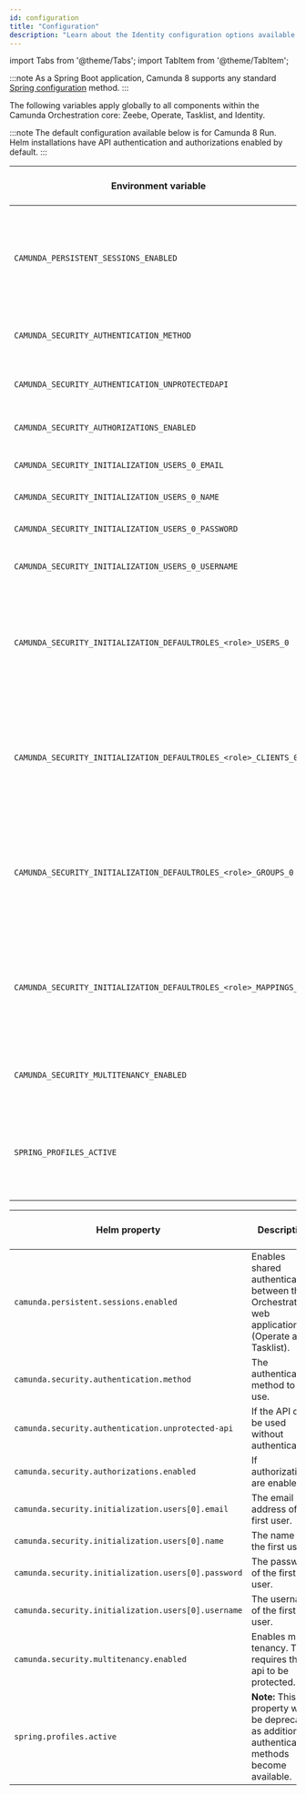 ```yaml
---
id: configuration
title: "Configuration"
description: "Learn about the Identity configuration options available in your Orchestration cluster."
---
```


import Tabs from '@theme/Tabs';
import TabItem from '@theme/TabItem';

:::note
As a Spring Boot application, Camunda 8 supports any standard
[Spring configuration](https://docs.spring.io/spring-boot/reference/features/external-config.html) method.
:::

The following variables apply globally to all components within the Camunda Orchestration core: Zeebe, Operate,
Tasklist, and Identity.

:::note
The default configuration available below is for Camunda 8 Run. Helm installations have API authentication and
authorizations enabled by default.
:::

<!-- updates must be made to BOTH tables. Note that they are sorted in alphabetical order! -->
<Tabs>
  <TabItem value="env" label="Environment variables" default>

| Environment variable                                             | Description                                                                                                           | Default value (Camunda 8 Run) |
| ---------------------------------------------------------------- | --------------------------------------------------------------------------------------------------------------------- | ----------------------------- |
| `CAMUNDA_PERSISTENT_SESSIONS_ENABLED`                            | Enables shared authentication between the Orchestration web applications (Operate and Tasklist).                      | `true`                        |
| `CAMUNDA_SECURITY_AUTHENTICATION_METHOD`                         | The authentication method to use.                                                                                     | `basic`                       |
| `CAMUNDA_SECURITY_AUTHENTICATION_UNPROTECTEDAPI`                 | If the API can be used without authentication.                                                                        | `true`                        |
| `CAMUNDA_SECURITY_AUTHORIZATIONS_ENABLED`                        | If authorizations are enabled.                                                                                        | `true`                        |
| `CAMUNDA_SECURITY_INITIALIZATION_USERS_0_EMAIL`                  | The email address of the first user.                                                                                  | `demo@demo.com`               |
| `CAMUNDA_SECURITY_INITIALIZATION_USERS_0_NAME`                   | The name of the first user.                                                                                           | Demo                          |
| `CAMUNDA_SECURITY_INITIALIZATION_USERS_0_PASSWORD`               | The password of the first user.                                                                                       | `demo`                        |
| `CAMUNDA_SECURITY_INITIALIZATION_USERS_0_USERNAME`               | The username of the first user.                                                                                       | `demo`                        |
| `CAMUNDA_SECURITY_INITIALIZATION_DEFAULTROLES_<role>_USERS_0`    | The users assigned by default to the role named `<role>` (replace with your desired role name in capital letters).    | `demo` for role `admin`       |
| `CAMUNDA_SECURITY_INITIALIZATION_DEFAULTROLES_<role>_CLIENTS_0`  | The clients assigned by default to the role named `<role>` (replace with your desired role name in capital letters).  |                               |
| `CAMUNDA_SECURITY_INITIALIZATION_DEFAULTROLES_<role>_GROUPS_0`   | The groups assigned by default to the role named `<role>` (replace with your desired role name in capital letters).   |                               |
| `CAMUNDA_SECURITY_INITIALIZATION_DEFAULTROLES_<role>_MAPPINGS_0` | The mappings assigned by default to the role named `<role>` (replace with your desired role name in capital letters). |                               |
| `CAMUNDA_SECURITY_MULTITENANCY_ENABLED`                          | Enables multi-tenancy. This requires the api to be protected.                                                         | `false`                       |
| `SPRING_PROFILES_ACTIVE`                                         | **Note:** This property will be deprecated as additional authentication methods become available.                     | `consolidated-auth`           |

  </TabItem>
  <TabItem value="helm" label="Helm properties">

| Helm property                                       | Description                                                                                       | Default value (Camunda 8 Run) |
| --------------------------------------------------- | ------------------------------------------------------------------------------------------------- | ----------------------------- |
| `camunda.persistent.sessions.enabled`               | Enables shared authentication between the Orchestration web applications (Operate and Tasklist).  | `true`                        |
| `camunda.security.authentication.method`            | The authentication method to use.                                                                 | `basic`                       |
| `camunda.security.authentication.unprotected-api`   | If the API can be used without authentication.                                                    | `true`                        |
| `camunda.security.authorizations.enabled`           | If authorizations are enabled.                                                                    | `true`                        |
| `camunda.security.initialization.users[0].email`    | The email address of the first user.                                                              | `demo@demo.com`               |
| `camunda.security.initialization.users[0].name`     | The name of the first user.                                                                       | `Demo`                        |
| `camunda.security.initialization.users[0].password` | The password of the first user.                                                                   | `demo`                        |
| `camunda.security.initialization.users[0].username` | The username of the first user.                                                                   | `demo`                        |
| `camunda.security.multitenancy.enabled`             | Enables multi-tenancy. This requires the api to be protected.                                     | `false`                       |
| `spring.profiles.active`                            | **Note:** This property will be deprecated as additional authentication methods become available. | `consolidated-auth`           |

  </TabItem>
</Tabs>
